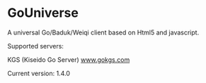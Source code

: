 # GoUniverse 

A universal Go/Baduk/Weiqi client based on Html5 and javascript.

Supported servers:

KGS (Kiseido Go Server) www.gokgs.com

Current version: 1.4.0
